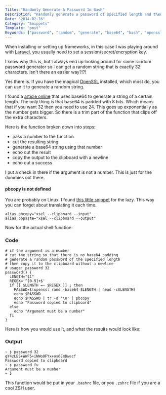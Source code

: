 ```yaml
---
Title: "Randomly Generate A Password In Bash"
Description: "Randomly generate a password of specified length and then copy it to the clipboard"
Date: "2014-02-16"
Category: "Snippets"
Template: "post"
Keywords: ["password", "random", "generate", "base64", "bash", "openssl", "cli", "terminal", "shell", "command line", "pbcopy", "clipboard", "osx", "mac"]
---
```


When installing or setting up frameworks, in this case I was playing around with [Laravel](http://laravel.com/), you usually need to set a session/secret/encryption key.

I know why this is, but I always end up looking around for some random password generator so I can get a random string that is exactly 32 characters. Isn't there an easier way?!?!

Yes there is. If you have the magical [OpenSSL](https://www.openssl.org/ "OpenSSL Website") installed, which most do, you can use it to generate a random string.

I found a [article online](http://osxdaily.com/2011/05/10/generate-random-passwords-command-line/ "Generate Random Passwords from the Command Line") that uses base64 to generate a string of a certain length. The only thing is that base64 is padded with 8 bits. Which means that if you want 32 then you need to use 24. This goes up exponentially as the number gets bigger. So there is a trim part of the function that clips off the extra characters.

Here is the function broken down into steps:

* pass a number to the function
* cut the resulting string
* generate a base64 string using that number
* echo out the result
* copy the output to the clipboard with a newline
* echo out a success

I put a check in there if the argument is not a number. This is just for the dummies out there.

#### pbcopy is not defined

You are probably on Linux. I found [this little snippet](http://whereswalden.com/2009/10/23/pbcopy-and-pbpaste-for-linux/ "pbcopy and pbpaste for Linux") for the lazy. This way you can forget about translating it each time.

```shell
alias pbcopy="xsel --clipboard --input"
alias pbpaste="xsel --clipboard --output"
```

Now for the actual shell function:

### Code

```shell
# if the argument is a number
# cut the string so that there is no base64 padding
# generate a random password of the specified length
# then copy it to the clipboard without a newline
# usage: password 32
password() {
  LENGTH="$1"
  REGEX='^[0-9]+$'
  if [[ $LENGTH =~ $REGEX ]] ; then
    PASSWD=$(openssl rand -base64 $LENGTH | head -c$LENGTH)
    echo $PASSWD
    echo $PASSWD | tr -d '\n' | pbcopy
    echo "Password copied to clipboard"
  else
    echo "Argument must be a number"
  fi
}
```

Here is how you would use it, and what the results would look like:

### Output

```shell
~ ❯ password 32
gY4zLES+WWF5+iNWo0FYx+os6EmDwecf
Password copied to clipboard
~ ❯ password fu
Argument must be a number
~ ❯
```

This function would be put in your `.bashrc` file, or you `.zshrc` file if you are a cool ZSH user.

